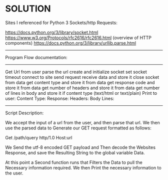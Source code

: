# SOLUTION

Sites I referenced for Python 3 Sockets/http Requests:

https://docs.python.org/3/library/socket.html
https://www.w3.org/Protocols/rfc2616/rfc2616.html (overview of HTTP components)
https://docs.python.org/3/library/urllib.parse.html



************************************************************************************************
Program Flow documentation:
________________________________________________________________________________________________
 Get Url from user
 parse the url
 create and initialize socket
 set socket timeout
 connect to site
 send request
 receive data and store it
 close socket
 from data get content type and store it
 from data get response code and store it
 from data get number of headers and store it
 from data get number of lines in body and store it if content type (text/html or text/plain)
 Print to user:
    Content Type:
    Response:
    Headers:
    Body Lines:

*************************************************************************************************

Script Description:

We accept the input of a url from the user, and then parse that url.
We then use the parsed data to Generate our GET request formatted as follows:

Get /path/query http/1.0
Host:url

We Send the utf-8 encoded GET payload and Then decode the Websites Response, and save the Resulting String to the
global variable Data.

At this point a Second function runs that Filters the Data to pull the Necessary information required.
We then Print the necessary information to the user.